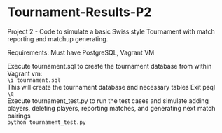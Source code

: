 # Tournament-Results-P2
Project 2 - Code to simulate a basic Swiss style Tournament with match reporting and matchup generating.

Requirements:
Must have PostgreSQL, Vagrant VM

Execute tournament.sql to create the tournament database from within Vagrant vm:  
`\i tournament.sql`  
This will create the tournament database and necessary tables 
Exit psql  
`\q`  
Execute tournament_test.py to run the test cases and simulate adding players, deleting players, 
reporting matches, and generating next match pairings  
`python tournament_test.py`
